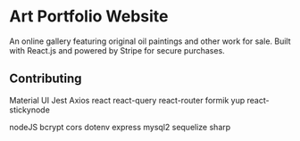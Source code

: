# Art Portfolio Website
An online gallery featuring original oil paintings and other work for sale. Built with React.js and powered by Stripe for secure purchases.

## Contributing

Material UI
Jest
Axios
react
react-query
react-router
formik
yup
react-stickynode

nodeJS
bcrypt
cors
dotenv
express
mysql2
sequelize
sharp